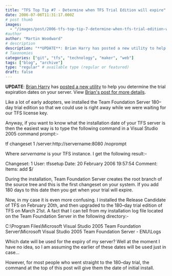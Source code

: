 ```yaml
---
title: "TFS Top Tip #7 - Determine when TFS Trial Edition will expire"
date: 2006-07-06T11:31:17.000Z
# post thumb
images:
  - "/images/post/2006-tfs-top-tip-7-determine-when-tfs-trial-edition-will-expire.jpg"
#author
author: "Martin Woodward"
# description
description: "**UPDATE**: Brian Harry has posted a new utility to help you determine the trial expiration dates on your server."
# Taxonomies
categories: ["git", "tfs", "technology", "maker", "web"]
tags: ["blog", "archive"]
type: "regular" # available type (regular or featured)
draft: false
---
```

**UPDATE**:  [Brian Harry](http://blogs.msdn.com/bharry/) has [posted a new utility](http://blogs.msdn.com/bharry/archive/2006/08/23/714412.aspx) to help you determine the trial expiration dates on your server.  View [Brian's post for more details](http://blogs.msdn.com/bharry/archive/2006/08/23/714412.aspx). 

Like a lot of early adopters, we installed the Team Foundation Server 180–day trial edition so that we could use is right away while we were waiting for our TFS license key. 

Anyway, if you want to know what the installation date of your TFS server is then the easiest way is to type the following command in a Visual Studio 2005 command prompt:- 

tf changeset 1 /server:http://servername:8080 /noprompt 

Where *servername* is your TFS instance.  I get the following result:- 

Changeset: 1
User: tfssetup
Date: 20 February 2006 19:57:54
Comment:
Items:
  add $/ 

During the installation, Team Foundation Server creates the root branch of the source tree and this is the first changeset on your system.  If you add 180 days to this date then you get when your trial will expire. 

Now, in my case it is even more confusing.  I installed the Release Candidate of TFS on February 20th, and then upgraded to the 180–day trial edition of TFS on March 21st.  A fact that I can tell from my installation log file located on the Team Foundation Server in the following directory:- 

C:\Program Files\Microsoft Visual Studio 2005 Team Foundation Server\Microsoft Visual Studio 2005 Team Foundation Server - ENU\Logs 

Which date will be used for the expiry of my server?  Well at the moment I have no idea, so I am assuming the earlier of these dates will be used just in case… 

However, for most people who went straight to the 180–day trial, the command at the top of this post will give them the date of initial install.
